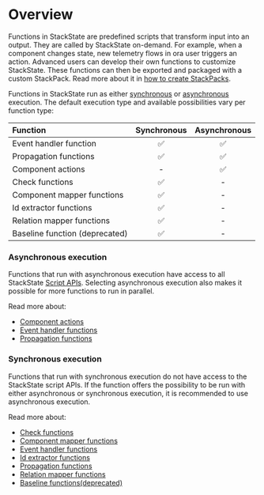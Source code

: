 # Overview

Functions in StackState are predefined scripts that transform input into an output. They are called by StackState on-demand. For example, when a component changes state, new telemetry flows in ora user triggers an action. Advanced users can develop their own functions to customize StackState. These functions can then be exported and packaged with a custom StackPack. Read more about it in [how to create StackPacks](../../stackpacks/about-stackpacks.md).

Functions in StackState run as either [synchronous](#synchronous-execution) or [asynchronous](#asynchronous-execution) execution. The default execution type and available possibilities vary per function type:

| Function | Synchronous | Asynchronous |
| :--- | :---: | :---: |
| Event handler function | ✅ | ✅ |
| Propagation functions | ✅ | ✅ |
| Component actions | - | ✅ |
| Check functions | ✅ | - |
| Component mapper functions | ✅ | - |
| Id extractor functions | ✅ | - |
| Relation mapper functions | ✅ | - |
| Baseline function \(deprecated\) | ✅ | - |

### Asynchronous execution

Functions that run with asynchronous execution have access to all StackState [Script APIs](../reference/scripting/README.md). Selecting asynchronous execution also makes it possible for more functions to run in parallel.

Read more about:

* [Component actions](custom-functions/component-actions.md)
* [Event handler functions](custom-functions/event-handler-functions.md)
* [Propagation functions](custom-functions/propagation-functions.md#propagation-functions)

### Synchronous execution

Functions that run with synchronous execution do not have access to the StackState script APIs. If the function offers the possibility to be run with either asynchronous or synchronous execution, it is recommended to use asynchronous execution.

Read more about:

* [Check functions](/develop/developer-guides/custom-functions/check-functions.md)
* [Component mapper functions](custom-functions/mapper-functions.md)
* [Event handler functions](/develop/developer-guides/custom-functions/event-handler-functions.md)  
* [Id extractor functions](custom-functions/id-extractor-functions.md)
* [Propagation functions](custom-functions/propagation-functions.md#propagation-functions)
* [Relation mapper functions](custom-functions/mapper-functions.md)
* [Baseline functions\(deprecated\)](../../use/health-state-and-event-notifications/anomaly-detection-with-baselines.md#baseline-functions)

